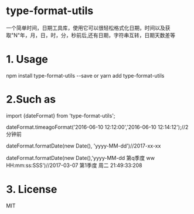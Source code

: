 # type-format-utils
一个简单时间，日期工具库，使用它可以很轻松格式化日期，时间以及获取"N"年，月，日，时，分，秒前后,还有日期，字符串互转，日期天数差等
# 1. Usage

npm install type-format-utils --save
or
yarn add  type-format-utils

# 2.Such as
import {dateFormat} from 'type-format-utils';

dateFormat.timeagoFormat('2016-06-10 12:12:00','2016-06-10 12:14:12');//2分钟前

dateFormat.formatDate(new Date(), 'yyyy-MM-dd')//2017-xx-xx

dateFormat.formatDate(new Date(),'yyyy-MM-dd 第q季度 ww HH:mm:ss:SSS')//2017-03-07 第1季度 周二 21:49:33:208

# 3. License
MIT

